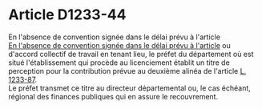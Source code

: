 # Article D1233-44

  
En l'absence de convention signée dans le délai prévu à l'article [  
En l'absence de convention signée dans le délai prévu à l'article][1] ou d'accord collectif de travail en tenant lieu, le préfet du département où est situé l'établissement qui procède au licenciement établit un titre de perception pour la contribution prévue au deuxième alinéa de l'article [L. 1233-87][2].   
Le préfet transmet ce titre au directeur départemental ou, le cas échéant, régional des finances publiques qui en assure le recouvrement.

 [1]: /affichCodeArticle.do?cidTexte=LEGITEXT000006072050&idArticle=LEGIARTI000006901103&dateTexte=&categorieLien=cid
 [2]: /affichCodeArticle.do?cidTexte=LEGITEXT000006072050&idArticle=LEGIARTI000006901105&dateTexte=&categorieLien=cid